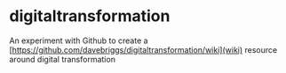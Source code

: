 # digitaltransformation
An experiment with Github to create a [https://github.com/davebriggs/digitaltransformation/wiki](wiki) resource around digital transformation
